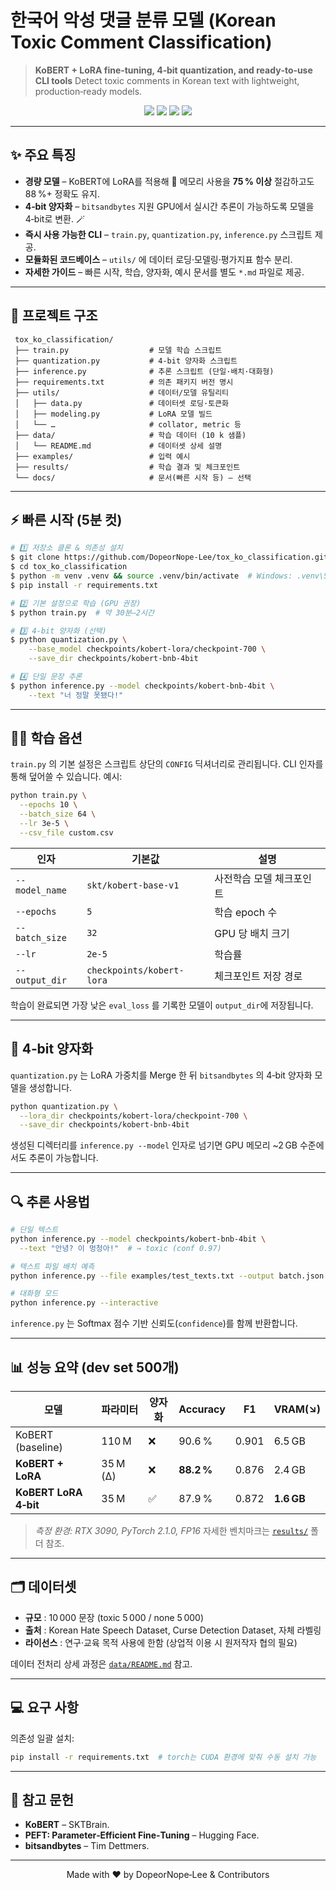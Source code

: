 # 한국어 악성 댓글 분류 모델 (Korean Toxic Comment Classification)

> **KoBERT + LoRA fine‑tuning, 4‑bit quantization, and ready‑to‑use CLI tools**
> Detect toxic comments in Korean text with lightweight, production‑ready models.

<p align="center">
  <img src="https://img.shields.io/badge/python-3.11.8%2B-blue" />
  <img src="https://img.shields.io/badge/torch-2.6%2B-ff69b4" />
  <img src="https://img.shields.io/badge/transformers-4.53.0%2B-yellow" />
  <img src="https://img.shields.io/badge/license-MIT-green" />
</p>

---

## ✨ 주요 특징

* **경량 모델** – KoBERT에 LoRA를 적용해 💾 메모리 사용을 **75 % 이상** 절감하고도 88 %+ 정확도 유지.
* **4‑bit 양자화** – `bitsandbytes` 지원 GPU에서 실시간 추론이 가능하도록 모델을 4‑bit로 변환. 🪄
* **즉시 사용 가능한 CLI** – `train.py`, `quantization.py`, `inference.py` 스크립트 제공.
* **모듈화된 코드베이스** – `utils/` 에 데이터 로딩·모델링·평가지표 함수 분리.
* **자세한 가이드** – 빠른 시작, 학습, 양자화, 예시 문서를 별도 `*.md` 파일로 제공.

---

## 📂 프로젝트 구조

```text
 tox_ko_classification/
 ├── train.py                  # 모델 학습 스크립트
 ├── quantization.py           # 4‑bit 양자화 스크립트
 ├── inference.py              # 추론 스크립트 (단일·배치·대화형)
 ├── requirements.txt          # 의존 패키지 버전 명시
 ├── utils/                    # 데이터/모델 유틸리티
 │   ├── data.py               # 데이터셋 로딩·토큰화
 │   ├── modeling.py           # LoRA 모델 빌드
 │   └── …                     # collator, metric 등
 ├── data/                     # 학습 데이터 (10 k 샘플)
 │   └── README.md             # 데이터셋 상세 설명
 ├── examples/                 # 입력 예시
 ├── results/                  # 학습 결과 및 체크포인트
 └── docs/                     # 문서(빠른 시작 등) – 선택
```

---

## ⚡️ 빠른 시작 (5분 컷)

```bash
# 1️⃣ 저장소 클론 & 의존성 설치
$ git clone https://github.com/DopeorNope-Lee/tox_ko_classification.git
$ cd tox_ko_classification
$ python -m venv .venv && source .venv/bin/activate  # Windows: .venv\Scripts\activate
$ pip install -r requirements.txt

# 2️⃣ 기본 설정으로 학습 (GPU 권장)
$ python train.py  # 약 30분–2시간

# 3️⃣ 4‑bit 양자화 (선택)
$ python quantization.py \
    --base_model checkpoints/kobert-lora/checkpoint-700 \
    --save_dir checkpoints/kobert-bnb-4bit

# 4️⃣ 단일 문장 추론
$ python inference.py --model checkpoints/kobert-bnb-4bit \
    --text "너 정말 못됐다!"
```

---

## 🏋️‍♀️ 학습 옵션

`train.py` 의 기본 설정은 스크립트 상단의 `CONFIG` 딕셔너리로 관리됩니다. CLI 인자를 통해 덮어쓸 수 있습니다.
예시:

```bash
python train.py \
  --epochs 10 \
  --batch_size 64 \
  --lr 3e-5 \
  --csv_file custom.csv
```

| 인자             | 기본값                       | 설명            |
| -------------- | ------------------------- | ------------- |
| `--model_name` | `skt/kobert-base-v1`      | 사전학습 모델 체크포인트 |
| `--epochs`     | `5`                       | 학습 epoch 수    |
| `--batch_size` | `32`                      | GPU 당 배치 크기   |
| `--lr`         | `2e-5`                    | 학습률           |
| `--output_dir` | `checkpoints/kobert-lora` | 체크포인트 저장 경로   |

학습이 완료되면 가장 낮은 `eval_loss` 를 기록한 모델이 `output_dir`에 저장됩니다.

---

## 🔮 4‑bit 양자화

`quantization.py` 는 LoRA 가중치를 Merge 한 뒤 `bitsandbytes` 의 4‑bit 양자화 모델을 생성합니다.

```bash
python quantization.py \
  --lora_dir checkpoints/kobert-lora/checkpoint-700 \
  --save_dir checkpoints/kobert-bnb-4bit
```

생성된 디렉터리를 `inference.py --model` 인자로 넘기면 GPU 메모리 \~2 GB 수준에서도 추론이 가능합니다.

---

## 🔍 추론 사용법

```bash
# 단일 텍스트
python inference.py --model checkpoints/kobert-bnb-4bit \
  --text "안녕? 이 멍청아!"  # → toxic (conf 0.97)

# 텍스트 파일 배치 예측
python inference.py --file examples/test_texts.txt --output batch.json

# 대화형 모드
python inference.py --interactive
```

`inference.py` 는 Softmax 점수 기반 신뢰도(`confidence`)를 함께 반환합니다.

---

## 📊 성능 요약 (dev set 500개)

| 모델                    | 파라미터     | 양자화 | Accuracy   | F1    | VRAM(↘)    |
| --------------------- | -------- | --- | ---------- | ----- | ---------- |
| KoBERT (baseline)     | 110 M    | ❌   | 90.6 %     | 0.901 | 6.5 GB     |
| **KoBERT + LoRA**     | 35 M (Δ) | ❌   | **88.2 %** | 0.876 | 2.4 GB     |
| **KoBERT LoRA 4‑bit** | 35 M     | ✅   | 87.9 %     | 0.872 | **1.6 GB** |

> *측정 환경: RTX 3090, PyTorch 2.1.0, FP16*
> 자세한 벤치마크는 [`results/`](results/) 폴더 참조.

---

## 🗂️ 데이터셋

* **규모** : 10 000 문장 (toxic 5 000 / none 5 000)
* **출처** : Korean Hate Speech Dataset, Curse Detection Dataset, 자체 라벨링
* **라이선스** : 연구·교육 목적 사용에 한함 (상업적 이용 시 원저작자 협의 필요)

데이터 전처리 상세 과정은 [`data/README.md`](data/README.md) 참고.

---

## 💻 요구 사항

의존성 일괄 설치:

```bash
pip install -r requirements.txt  # torch는 CUDA 환경에 맞춰 수동 설치 가능
```

---

## 🙏 참고 문헌

* **KoBERT** – SKTBrain.
* **PEFT: Parameter‑Efficient Fine‑Tuning** – Hugging Face.
* **bitsandbytes** – Tim Dettmers.

---

<p align="center">Made with ❤️ by DopeorNope‑Lee & Contributors</p>
